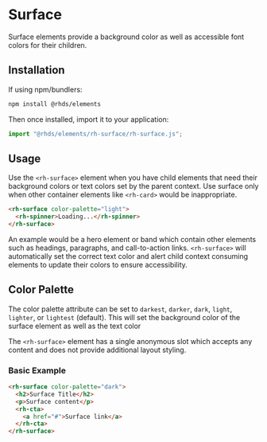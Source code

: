 # Surface

Surface elements provide a background color as well as accessible font colors for their children.

## Installation

If using npm/bundlers:

```bash
npm install @rhds/elements
```

Then once installed, import it to your application:

```js
import "@rhds/elements/rh-surface/rh-surface.js";
```

## Usage

Use the `<rh-surface>` element when you have child elements that need their background colors or text colors set by the parent context. Use surface only when other container elements like `<rh-card>` would
be inappropriate.

```html
<rh-surface color-palette="light">
  <rh-spinner>Loading...</rh-spinner>
</rh-surface>
```

An example would be a hero element or band which contain other elements such as headings, paragraphs, and call-to-action links. `<rh-surface>` will automatically set the correct text color and alert child context consuming elements to update their colors to ensure accessibility.

## Color Palette

The color palette attribute can be set to `darkest`, `darker`, `dark`, `light`, `lighter`, or `lightest` (default). This will set the background color of the surface element as well as the text color

The `<rh-surface>` element has a single anonymous slot which accepts any content and does not provide additional layout styling.

### Basic Example

```html
<rh-surface color-palette="dark">
  <h2>Surface Title</h2>
  <p>Surface content</p>
  <rh-cta>
    <a href="#">Surface link</a>
  </rh-cta>
</rh-surface>
```

[spec]: https://ux.redhat.com/elements/surface/
